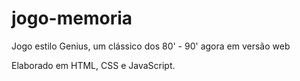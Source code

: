 # jogo-memoria
Jogo estilo Genius, um clássico dos 80' - 90' agora em versão web

Elaborado em HTML, CSS e JavaScript.

